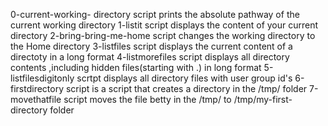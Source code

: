 0-current-working- directory script prints the absolute pathway of the current working directory
1-listit script displays the content of your current directory
2-bring-bring-me-home script changes the working directory to the Home directory
3-listfiles script displays the current content of a directoty in a long format
4-listmorefiles script displays all directory contents ,including hidden files(starting with .) in  long format
5-listfilesdigitonly scrtpt displays all directory files with user group id's
6-firstdirectory script is a script that creates a directory in the /tmp/ folder
7-movethatfile script moves the file betty in the /tmp/ to /tmp/my-first-directory folder

